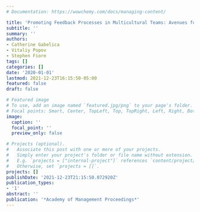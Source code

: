 ```yaml
---
# Documentation: https://wowchemy.com/docs/managing-content/

title: 'Promoting Feedback Processes in Multicultural Teams: Avenues for Future Research'
subtitle: ''
summary: ''
authors:
- Catherine Gabelica
- Vitaliy Popov
- Stephen Fiore
tags: []
categories: []
date: '2020-01-01'
lastmod: 2021-12-23T16:15:50-05:00
featured: false
draft: false

# Featured image
# To use, add an image named `featured.jpg/png` to your page's folder.
# Focal points: Smart, Center, TopLeft, Top, TopRight, Left, Right, BottomLeft, Bottom, BottomRight.
image:
  caption: ''
  focal_point: ''
  preview_only: false

# Projects (optional).
#   Associate this post with one or more of your projects.
#   Simply enter your project's folder or file name without extension.
#   E.g. `projects = ["internal-project"]` references `content/project/deep-learning/index.md`.
#   Otherwise, set `projects = []`.
projects: []
publishDate: '2021-12-23T21:15:50.072920Z'
publication_types:
- '1'
abstract: ''
publication: '*Academy of Management Proceedings*'
---
```

